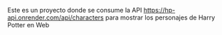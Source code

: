 Este es un proyecto donde se consume la API https://hp-api.onrender.com/api/characters para mostrar los personajes de Harry Potter en Web
